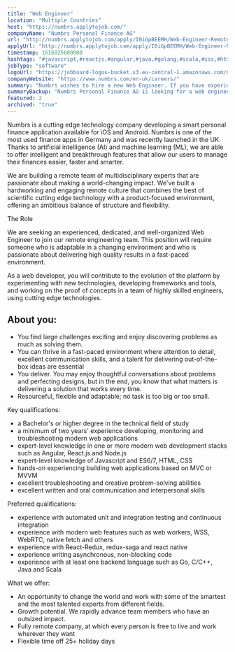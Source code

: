 ```yaml
---
title: "Web Engineer"
location: "Multiple Countries"
host: "https://numbrs.applytojob.com/"
companyName: "Numbrs Personal Finance AG"
url: "http://numbrs.applytojob.com/apply/I0iGpBEEMH/Web-Engineer-Remote"
applyUrl: "http://numbrs.applytojob.com/apply/I0iGpBEEMH/Web-Engineer-Remote"
timestamp: 1616025600000
hashtags: "#javascript,#reactjs,#angular,#java,#golang,#scala,#css,#html,#office,#android"
jobType: "software"
logoUrl: "https://jobboard-logos-bucket.s3.eu-central-1.amazonaws.com/numbrs-personal-finance-ag"
companyWebsite: "https://www.numbrs.com/en-uk/careers/"
summary: "Numbrs wishes to hire a new Web Engineer. If you have experience with automated unit and integration testing and continuous integration, consider applying."
summaryBackup: "Numbrs Personal Finance AG is looking for a web engineer that has experience in: #javascript, #reactjs, #angular."
featured: 2
archived: "true"
---
```


Numbrs is a cutting edge technology company developing a smart personal finance application available for iOS and Android. Numbrs is one of the most used finance apps in Germany and was recently launched in the UK. Thanks to artificial intelligence (AI) and machine learning (ML), we are able to offer intelligent and breakthrough features that allow our users to manage their finances easier, faster and smarter.

We are building a remote team of multidisciplinary experts that are passionate about making a world-changing impact. We've built a hardworking and engaging remote culture that combines the best of scientific cutting edge technology with a product-focused environment, offering an ambitious balance of structure and flexibility.

The Role

We are seeking an experienced, dedicated, and well-organized Web Engineer to join our remote engineering team. This position will require someone who is adaptable in a changing environment and who is passionate about delivering high quality results in a fast-paced environment.

As a web developer, you will contribute to the evolution of the platform by experimenting with new technologies, developing frameworks and tools, and working on the proof of concepts in a team of highly skilled engineers, using cutting edge technologies.

## About you:

*   You find large challenges exciting and enjoy discovering problems as much as solving them.
*   You can thrive in a fast-paced environment where attention to detail, excellent communication skills, and a talent for delivering out-of-the-box ideas are essential
*   You deliver. You may enjoy thoughtful conversations about problems and perfecting designs, but in the end, you know that what matters is delivering a solution that works every time.
*   Resourceful, flexible and adaptable; no task is too big or too small.

Key qualifications:

*   a Bachelor's or higher degree in the technical field of study
*   a minimum of two years' experience developing, monitoring and troubleshooting modern web applications
*   expert-level knowledge in one or more modern web development stacks such as Angular, React.js and Node.js
*   expert-level knowledge of Javascript and ES6/7, HTML, CSS
*   hands-on experiencing building web applications based on MVC or MVVM
*   excellent troubleshooting and creative problem-solving abilities
*   excellent written and oral communication and interpersonal skills

Preferred qualifications:

*   experience with automated unit and integration testing and continuous integration
*   experience with modern web features such as web workers, WSS, WebRTC, native fetch and others
*   experience with React-Redux, redux-saga and react native
*   experience writing asynchronous, non-blocking code
*   experience with at least one backend language such as Go, C/C++, Java and Scala

What we offer:

*   An opportunity to change the world and work with some of the smartest and the most talented experts from different fields. 
*   Growth potential. We rapidly advance team members who have an outsized impact. 
*   Fully remote company, at which every person is free to live and work wherever they want
*   Flexible time off 25+ holiday days

